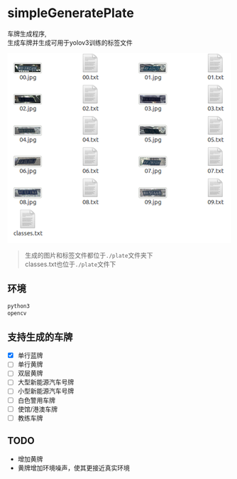 # simpleGeneratePlate
车牌生成程序,  
生成车牌并生成可用于yolov3训练的标签文件  


![genplate](screenshot/genplate.png)  

> 生成的图片和标签文件都位于`./plate`文件夹下  
> classes.txt也位于`./plate`文件下
## 环境
```
python3 
opencv
```

## 支持生成的车牌
- [x] 单行蓝牌
- [ ] 单行黄牌
- [ ] 双层黄牌
- [ ] 大型新能源汽车号牌
- [ ] 小型新能源汽车号牌
- [ ] 白色警用车牌
- [ ] 使馆/港澳车牌
- [ ] 教练车牌

## TODO
- 增加黄牌
- 黄牌增加环境噪声，使其更接近真实环境
